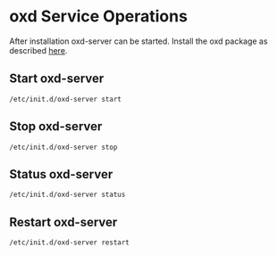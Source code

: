 # oxd Service Operations
After installation oxd-server can be started. Install the oxd package as described [here](https://gluu.org/docs/oxd/3.1.3.1/install/).

## Start oxd-server

```
/etc/init.d/oxd-server start
```

## Stop oxd-server

```
/etc/init.d/oxd-server stop
```

## Status oxd-server
```
/etc/init.d/oxd-server status
```

## Restart oxd-server
```
/etc/init.d/oxd-server restart
```

